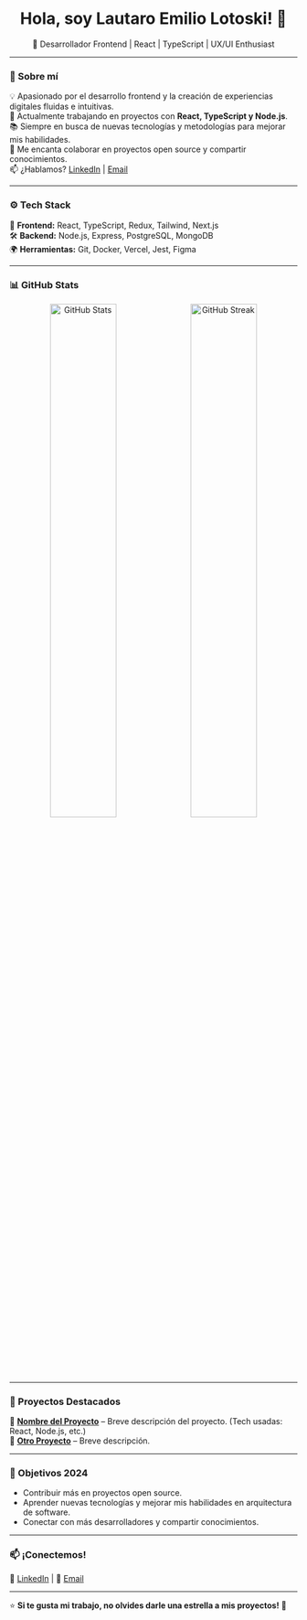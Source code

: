 <h1 align="center">Hola, soy Lautaro Emilio Lotoski! 👋</h1>

<p align="center">
  🚀 Desarrollador Frontend | React | TypeScript | UX/UI Enthusiast  
</p>

---

### 🧐 Sobre mí  
💡 Apasionado por el desarrollo frontend y la creación de experiencias digitales fluidas e intuitivas.  
🔭 Actualmente trabajando en proyectos con **React, TypeScript y Node.js**.  
📚 Siempre en busca de nuevas tecnologías y metodologías para mejorar mis habilidades.  
💬 Me encanta colaborar en proyectos open source y compartir conocimientos.  
📫 ¿Hablamos? [LinkedIn](https://www.linkedin.com/in/lautaro-lotoski-9b2275279/) | [Email](lautilotoski@gmail.com)  

---

### ⚙️ Tech Stack  
🚀 **Frontend:** React, TypeScript, Redux, Tailwind, Next.js  
🛠 **Backend:** Node.js, Express, PostgreSQL, MongoDB  
🌍 **Herramientas:** Git, Docker, Vercel, Jest, Figma  

---

### 📊 GitHub Stats  

<p align="center">
  <img src="https://github-readme-stats.vercel.app/api?username=LELautaroEmilioLotoski&show_icons=true&theme=radical" width="48%" alt="GitHub Stats" />
  <img src="https://github-readme-streak-stats.herokuapp.com/?user=LELautaroEmilioLotoski&theme=radical" width="48%" alt="GitHub Streak" />
</p>

---

### 🌟 Proyectos Destacados  
🚀 **[Nombre del Proyecto](https://github.com/tu-proyecto)** – Breve descripción del proyecto. (Tech usadas: React, Node.js, etc.)  
🔗 **[Otro Proyecto](https://github.com/otro-proyecto)** – Breve descripción.  

---

### 🎯 Objetivos 2024  
- Contribuir más en proyectos open source.  
- Aprender nuevas tecnologías y mejorar mis habilidades en arquitectura de software.  
- Conectar con más desarrolladores y compartir conocimientos.  

---

### 📫 ¡Conectemos!  
🔗 [LinkedIn](https://www.linkedin.com/in/lautaro-lotoski-9b2275279/) | 📧 [Email](mailto:tuemail@gmail.com)  

---

⭐ **Si te gusta mi trabajo, no olvides darle una estrella a mis proyectos!** 🚀  
